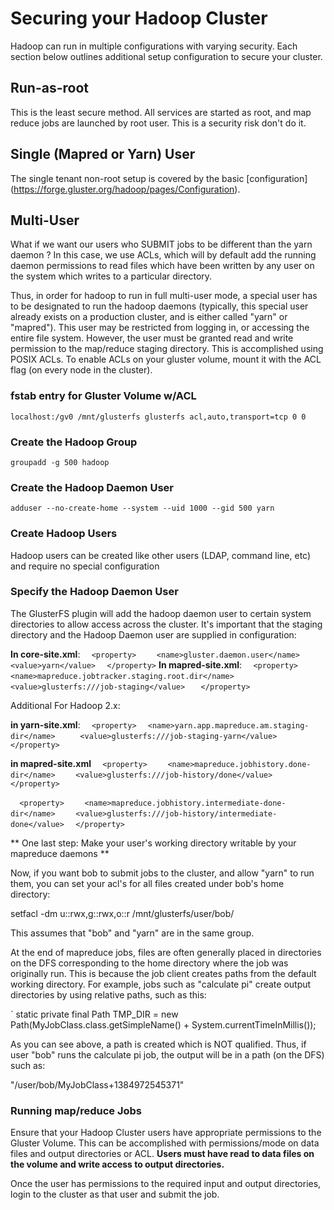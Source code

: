 # Securing your Hadoop Cluster
Hadoop can run in multiple configurations with varying security.  Each section below outlines additional setup configuration to secure your cluster.

## Run-as-root
This is the least secure method.  All services are started as root, and map reduce jobs are launched by root user.  This is a security risk don't do it.

## Single (Mapred or Yarn) User
The single tenant non-root setup is covered by the basic [configuration] (https://forge.gluster.org/hadoop/pages/Configuration).

## Multi-User

What if we want our users who SUBMIT jobs to be different than the yarn daemon ?  In this case, we use ACLs, which will by default add the running daemon permissions to read files which have been written by any user on the system which writes to a particular directory. 

Thus, in order for hadoop to run in full multi-user mode, a special user has to be designated to run the hadoop daemons (typically, this special user already exists on a production cluster, and is either called "yarn" or "mapred").  This user may be restricted from logging in, or accessing the entire file system.  However, the user must be granted read and write permission to the map/reduce staging directory.  This is accomplished using POSIX ACLs.  To enable ACLs on your gluster volume, mount it with the ACL flag (on every node in the cluster).

### fstab entry for Gluster Volume w/ACL
`localhost:/gv0 /mnt/glusterfs glusterfs acl,auto,transport=tcp 0 0` 

### Create the Hadoop Group
`groupadd -g 500 hadoop`

### Create the Hadoop Daemon User 
`adduser --no-create-home --system --uid 1000 --gid 500 yarn`

### Create Hadoop Users
Hadoop users can be created like other users (LDAP, command line, etc) and require no special configuration

### Specify the Hadoop Daemon User
The GlusterFS plugin will add the hadoop daemon user to certain system directories to allow access across the cluster.  It's important that the staging directory and the Hadoop Daemon user are supplied in configuration:

**In core-site.xml**:
`  <property>`
`    <name>gluster.daemon.user</name>`
`    <value>yarn</value>`
`  </property>`
**In mapred-site.xml**:
`  <property>`
`   <name>mapreduce.jobtracker.staging.root.dir</name>`
`   <value>glusterfs:///job-staging</value> `
`   </property>`


Additional For Hadoop 2.x:

**in yarn-site.xml**:
`  <property>`
`   <name>yarn.app.mapreduce.am.staging-dir</name>    `
`   <value>glusterfs:///job-staging-yarn</value> `
`   </property>`

**in mapred-site.xml**
`  <property>`
`    <name>mapreduce.jobhistory.done-dir</name>`
`    <value>glusterfs:///job-history/done</value>`
`  </property>`
  
`  <property>`
`    <name>mapreduce.jobhistory.intermediate-done-dir</name>`
`    <value>glusterfs:///job-history/intermediate-done</value>`
`  </property>`

** One last step: Make your user's working directory writable by your mapreduce daemons ** 

Now, if you want bob to submit jobs to the cluster, and allow "yarn" to run them, you can set your acl's for all files created under bob's home directory: 

setfacl -dm u::rwx,g::rwx,o::r /mnt/glusterfs/user/bob/

This assumes that "bob" and "yarn" are in the same group.

At the end of mapreduce jobs, files are often generally placed in directories on the DFS corresponding to the home directory where the job was originally run.  This is because the job client creates paths from the default working directory.   For example, jobs such as "calculate pi" create output directories by using relative paths, such as this:

` static private final Path TMP_DIR = new Path(MyJobClass.class.getSimpleName() + System.currentTimeInMillis());

As you can see above, a path is created which is NOT qualified.  Thus, if user "bob" runs the calculate pi job, the output will be in a path (on the DFS) such as:

"/user/bob/MyJobClass+1384972545371"

### Running map/reduce Jobs
Ensure that your Hadoop Cluster users have appropriate permissions to the Gluster Volume.  This can be accomplished with permissions/mode on data files and output directories or ACL.  **Users must have read to data files on the volume and write access to output directories.**  

Once the user has permissions to the required input and output directories, login to the cluster as that user and submit the job.